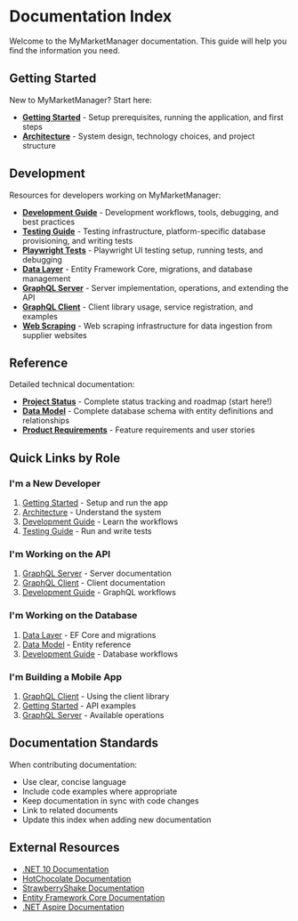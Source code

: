 # Documentation Index

Welcome to the MyMarketManager documentation. This guide will help you find the information you need.

## Getting Started

New to MyMarketManager? Start here:

- **[Getting Started](getting-started.md)** - Setup prerequisites, running the application, and first steps
- **[Architecture](architecture.md)** - System design, technology choices, and project structure

## Development

Resources for developers working on MyMarketManager:

- **[Development Guide](development-guide.md)** - Development workflows, tools, debugging, and best practices
- **[Testing Guide](testing.md)** - Testing infrastructure, platform-specific database provisioning, and writing tests
- **[Playwright Tests](playwright.md)** - Playwright UI testing setup, running tests, and debugging
- **[Data Layer](data-layer.md)** - Entity Framework Core, migrations, and database management
- **[GraphQL Server](graphql-server.md)** - Server implementation, operations, and extending the API
- **[GraphQL Client](graphql-client.md)** - Client library usage, service registration, and examples
- **[Web Scraping](web-scraping.md)** - Web scraping infrastructure for data ingestion from supplier websites

## Reference

Detailed technical documentation:

- **[Project Status](PROJECT_STATUS.md)** - Complete status tracking and roadmap (start here!)
- **[Data Model](data-model.md)** - Complete database schema with entity definitions and relationships
- **[Product Requirements](product-requirements.md)** - Feature requirements and user stories

## Quick Links by Role

### I'm a New Developer
1. [Getting Started](getting-started.md) - Setup and run the app
2. [Architecture](architecture.md) - Understand the system
3. [Development Guide](development-guide.md) - Learn the workflows
4. [Testing Guide](testing.md) - Run and write tests

### I'm Working on the API
1. [GraphQL Server](graphql-server.md) - Server documentation
2. [GraphQL Client](graphql-client.md) - Client documentation
3. [Development Guide](development-guide.md#graphql-server-development) - GraphQL workflows

### I'm Working on the Database
1. [Data Layer](data-layer.md) - EF Core and migrations
2. [Data Model](data-model.md) - Entity reference
3. [Development Guide](development-guide.md#4-working-with-the-database) - Database workflows

### I'm Building a Mobile App
1. [GraphQL Client](graphql-client.md) - Using the client library
2. [Getting Started](getting-started.md#example-graphql-operations) - API examples
3. [GraphQL Server](graphql-server.md) - Available operations

## Documentation Standards

When contributing documentation:

- Use clear, concise language
- Include code examples where appropriate
- Keep documentation in sync with code changes
- Link to related documents
- Update this index when adding new documentation

## External Resources

- [.NET 10 Documentation](https://learn.microsoft.com/en-us/dotnet/)
- [HotChocolate Documentation](https://chillicream.com/docs/hotchocolate)
- [StrawberryShake Documentation](https://chillicream.com/docs/strawberryshake)
- [Entity Framework Core Documentation](https://learn.microsoft.com/en-us/ef/core/)
- [.NET Aspire Documentation](https://learn.microsoft.com/en-us/dotnet/aspire/)
